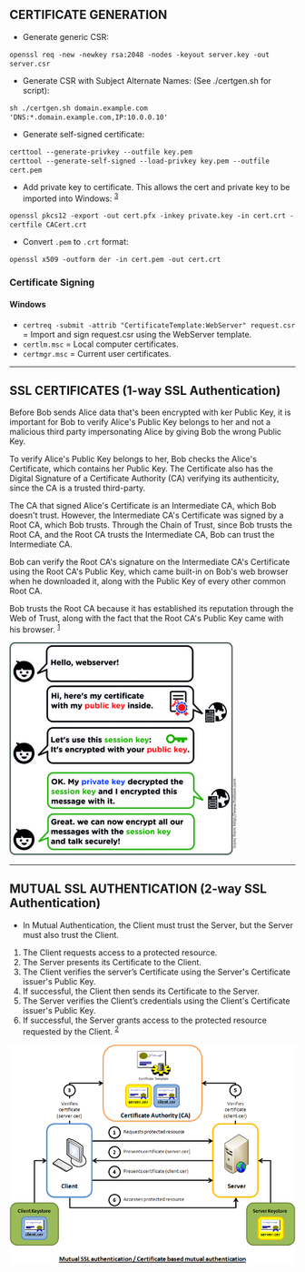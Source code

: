 
## CERTIFICATE GENERATION

- Generate generic CSR:
```
openssl req -new -newkey rsa:2048 -nodes -keyout server.key -out server.csr
```

- Generate CSR with Subject Alternate Names: (See ./certgen.sh for script):
```
sh ./certgen.sh domain.example.com 'DNS:*.domain.example.com,IP:10.0.0.10'
```

- Generate self-signed certificate:
```
certtool --generate-privkey --outfile key.pem
certtool --generate-self-signed --load-privkey key.pem --outfile cert.pem
```

- Add private key to certificate. This allows the cert and private key to be imported into Windows: <sup>[3]</sup>
```
openssl pkcs12 -export -out cert.pfx -inkey private.key -in cert.crt -certfile CACert.crt
```

- Convert `.pem` to `.crt` format:
```
openssl x509 -outform der -in cert.pem -out cert.crt
```

### Certificate Signing
#### Windows

- `certreq -submit -attrib "CertificateTemplate:WebServer" request.csr` = Import and sign request.csr using the WebServer template.
- `certlm.msc` = Local computer certificates.
- `certmgr.msc` = Current user certificates.


---
## SSL CERTIFICATES (1-way SSL Authentication)

  Before Bob sends Alice data that's been encrypted with ker Public Key, it is important for Bob to verify Alice's Public Key belongs to her and not a malicious third party impersonating Alice by giving Bob the wrong Public Key.

  To verify Alice's Public Key belongs to her, Bob checks the Alice's Certificate, which contains her Public Key. The Certificate also has the Digital Signature of a Certificate Authority (CA) verifying its authenticity, since the CA is a trusted third-party.

  The CA that signed Alice's Certificate is an Intermediate CA, which Bob doesn't trust. However, the Intermediate CA's Certificate was signed by a Root CA, which Bob trusts. Through the Chain of Trust, since Bob trusts the Root CA, and the Root CA trusts the Intermediate CA, Bob can trust the Intermediate CA.

  Bob can verify the Root CA's signature on the Intermediate CA's Certificate using the Root CA's Public Key, which came built-in on Bob's web browser when he downloaded it, along with the Public Key of every other common Root CA.

Bob trusts the Root CA because it has established its reputation through the Web of Trust, along with the fact that the Root CA's
Public Key came with his browser. <sup>[1]</sup>

<img src="images/session-keys.jpg" width="400"/>


---
## MUTUAL SSL AUTHENTICATION (2-way SSL Authentication)

  - In Mutual Authentication, the Client must trust the Server, but the Server must also trust the Client.
  1. The Client requests access to a protected resource.
  2. The Server presents its Certificate to the Client.
  3. The Client verifies the server’s Certificate using the Server's Certificate issuer's Public Key.
  4. If successful, the Client then sends its Certificate to the Server.
  5. The Server verifies the Client’s credentials using the Client's Certificate issuer's Public Key.
  6. If successful, the Server grants access to the protected resource requested by the Client. <sup>[2]</sup>

![mutual-ssl-authentication](images/mutual-ssl-auth.png)


[1]: https://strongarm.io/blog/how-https-works/
[2]: https://www.codeproject.com/Articles/326574/An-Introduction-to-Mutual-SSL-Authentication
[3]: https://security.stackexchange.com/questions/25996/how-to-import-a-private-key-in-windows
